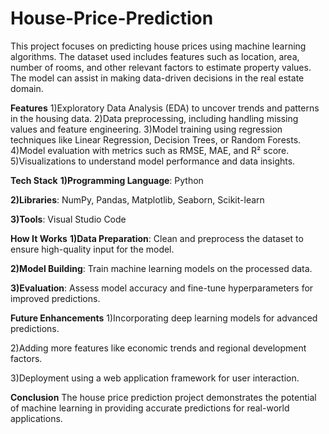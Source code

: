 # House-Price-Prediction
This project focuses on predicting house prices using machine learning algorithms. The dataset used includes features such as location, area, number of rooms, and other relevant factors to estimate property values. The model can assist in making data-driven decisions in the real estate domain.

**Features**
1)Exploratory Data Analysis (EDA) to uncover trends and patterns in the housing data.
2)Data preprocessing, including handling missing values and feature engineering.
3)Model training using regression techniques like Linear Regression, Decision Trees, or Random Forests.
4)Model evaluation with metrics such as RMSE, MAE, and R² score.
5)Visualizations to understand model performance and data insights.

**Tech Stack**
**1)Programming Language**: Python

**2)Libraries**: NumPy, Pandas, Matplotlib, Seaborn, Scikit-learn

**3)Tools**: Visual Studio Code

**How It Works**
**1)Data Preparation**: Clean and preprocess the dataset to ensure high-quality input for the model.

**2)Model Building**: Train machine learning models on the processed data.

**3)Evaluation**: Assess model accuracy and fine-tune hyperparameters for improved predictions.

**Future Enhancements**
1)Incorporating deep learning models for advanced predictions.

2)Adding more features like economic trends and regional development factors.

3)Deployment using a web application framework for user interaction.

**Conclusion**
The house price prediction project demonstrates the potential of machine learning in providing accurate predictions for real-world applications.
